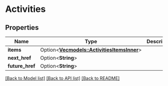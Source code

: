 # Activities

## Properties

Name | Type | Description | Notes
------------ | ------------- | ------------- | -------------
**items** | Option<[**Vec<models::ActivitiesItemsInner>**](Activities_items_inner.md)> |  | [optional]
**next_href** | Option<**String**> |  | [optional]
**future_href** | Option<**String**> |  | [optional]

[[Back to Model list]](../README.md#documentation-for-models) [[Back to API list]](../README.md#documentation-for-api-endpoints) [[Back to README]](../README.md)


